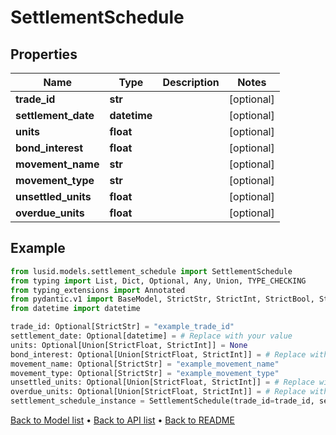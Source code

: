 # SettlementSchedule

## Properties
Name | Type | Description | Notes
------------ | ------------- | ------------- | -------------
**trade_id** | **str** |  | [optional] 
**settlement_date** | **datetime** |  | [optional] 
**units** | **float** |  | [optional] 
**bond_interest** | **float** |  | [optional] 
**movement_name** | **str** |  | [optional] 
**movement_type** | **str** |  | [optional] 
**unsettled_units** | **float** |  | [optional] 
**overdue_units** | **float** |  | [optional] 
## Example

```python
from lusid.models.settlement_schedule import SettlementSchedule
from typing import List, Dict, Optional, Any, Union, TYPE_CHECKING
from typing_extensions import Annotated
from pydantic.v1 import BaseModel, StrictStr, StrictInt, StrictBool, StrictFloat, StrictBytes, Field, validator, ValidationError, conlist, constr
from datetime import datetime

trade_id: Optional[StrictStr] = "example_trade_id"
settlement_date: Optional[datetime] = # Replace with your value
units: Optional[Union[StrictFloat, StrictInt]] = None
bond_interest: Optional[Union[StrictFloat, StrictInt]] = # Replace with your value
movement_name: Optional[StrictStr] = "example_movement_name"
movement_type: Optional[StrictStr] = "example_movement_type"
unsettled_units: Optional[Union[StrictFloat, StrictInt]] = # Replace with your value
overdue_units: Optional[Union[StrictFloat, StrictInt]] = # Replace with your value
settlement_schedule_instance = SettlementSchedule(trade_id=trade_id, settlement_date=settlement_date, units=units, bond_interest=bond_interest, movement_name=movement_name, movement_type=movement_type, unsettled_units=unsettled_units, overdue_units=overdue_units)

```

[Back to Model list](../README.md#documentation-for-models) &#8226; [Back to API list](../README.md#documentation-for-api-endpoints) &#8226; [Back to README](../README.md)

